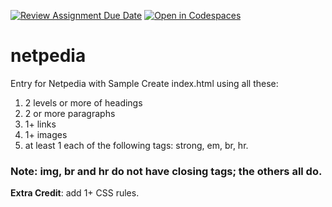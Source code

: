 [![Review Assignment Due Date](https://classroom.github.com/assets/deadline-readme-button-22041afd0340ce965d47ae6ef1cefeee28c7c493a6346c4f15d667ab976d596c.svg)](https://classroom.github.com/a/jMi0Kkrn)
[![Open in Codespaces](https://classroom.github.com/assets/launch-codespace-2972f46106e565e64193e422d61a12cf1da4916b45550586e14ef0a7c637dd04.svg)](https://classroom.github.com/open-in-codespaces?assignment_repo_id=15989151)
# netpedia
Entry for Netpedia with Sample
Create index.html using all these: 

1. 2 levels or more of headings
2. 2 or more paragraphs
3. 1+ links
4. 1+ images
5. at least 1 each of the following tags: strong, em, br, hr.

### Note: img, br and hr do not have closing tags; the others all do.

**Extra Credit**: add 1+ CSS rules.
